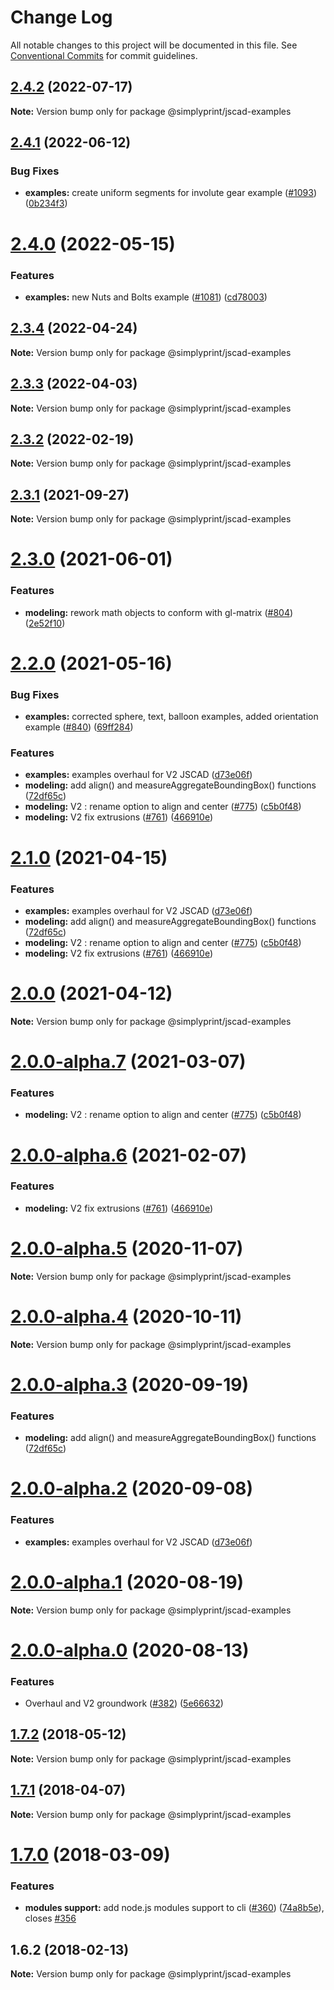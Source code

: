 # Change Log

All notable changes to this project will be documented in this file.
See [Conventional Commits](https://conventionalcommits.org) for commit guidelines.

## [2.4.2](https://github.com/jscad/OpenJSCAD.org/compare/@simplyprint/jscad-examples@2.4.1...@simplyprint/jscad-examples@2.4.2) (2022-07-17)

**Note:** Version bump only for package @simplyprint/jscad-examples





## [2.4.1](https://github.com/jscad/OpenJSCAD.org/compare/@simplyprint/jscad-examples@2.4.0...@simplyprint/jscad-examples@2.4.1) (2022-06-12)


### Bug Fixes

* **examples:** create uniform segments for involute gear example ([#1093](https://github.com/jscad/OpenJSCAD.org/issues/1093)) ([0b234f3](https://github.com/jscad/OpenJSCAD.org/commit/0b234f3f8ff6b39a967900089e2d939295163b68))





# [2.4.0](https://github.com/jscad/OpenJSCAD.org/compare/@simplyprint/jscad-examples@2.3.4...@simplyprint/jscad-examples@2.4.0) (2022-05-15)


### Features

* **examples:** new Nuts and Bolts example ([#1081](https://github.com/jscad/OpenJSCAD.org/issues/1081)) ([cd78003](https://github.com/jscad/OpenJSCAD.org/commit/cd7800351e56f7cd75f0add07cf068df328b7839))





## [2.3.4](https://github.com/jscad/OpenJSCAD.org/compare/@simplyprint/jscad-examples@2.3.3...@simplyprint/jscad-examples@2.3.4) (2022-04-24)

**Note:** Version bump only for package @simplyprint/jscad-examples





## [2.3.3](https://github.com/jscad/OpenJSCAD.org/compare/@simplyprint/jscad-examples@2.3.2...@simplyprint/jscad-examples@2.3.3) (2022-04-03)

**Note:** Version bump only for package @simplyprint/jscad-examples





## [2.3.2](https://github.com/jscad/OpenJSCAD.org/compare/@simplyprint/jscad-examples@2.3.1...@simplyprint/jscad-examples@2.3.2) (2022-02-19)

**Note:** Version bump only for package @simplyprint/jscad-examples





## [2.3.1](https://github.com/jscad/OpenJSCAD.org/compare/@simplyprint/jscad-examples@2.3.0...@simplyprint/jscad-examples@2.3.1) (2021-09-27)

**Note:** Version bump only for package @simplyprint/jscad-examples





# [2.3.0](https://github.com/jscad/OpenJSCAD.org/compare/@simplyprint/jscad-examples@2.2.0...@simplyprint/jscad-examples@2.3.0) (2021-06-01)


### Features

* **modeling:** rework math objects to conform with gl-matrix ([#804](https://github.com/jscad/OpenJSCAD.org/issues/804)) ([2e52f10](https://github.com/jscad/OpenJSCAD.org/commit/2e52f104e569f2bb7dd9e1be3d238f471f4d3dfa))





# [2.2.0](https://github.com/jscad/OpenJSCAD.org/compare/@simplyprint/jscad-examples@2.0.0-alpha.0...@simplyprint/jscad-examples@2.2.0) (2021-05-16)


### Bug Fixes

* **examples:** corrected sphere, text, balloon examples, added orientation example ([#840](https://github.com/jscad/OpenJSCAD.org/issues/840)) ([69ff284](https://github.com/jscad/OpenJSCAD.org/commit/69ff28427bf0240583063c6a3132dc0fc67a5298))


### Features

* **examples:** examples overhaul for V2 JSCAD ([d73e06f](https://github.com/jscad/OpenJSCAD.org/commit/d73e06f51e187e673487c3d9599672e66ac441d7))
* **modeling:** add align() and measureAggregateBoundingBox() functions ([72df65c](https://github.com/jscad/OpenJSCAD.org/commit/72df65cfec065f26a84a8bb1ff80f5750a9972bf))
* **modeling:** V2 : rename option to align and center ([#775](https://github.com/jscad/OpenJSCAD.org/issues/775)) ([c5b0f48](https://github.com/jscad/OpenJSCAD.org/commit/c5b0f48bbd980b59876d73b673a0e3bef44d2b30))
* **modeling:** V2 fix extrusions ([#761](https://github.com/jscad/OpenJSCAD.org/issues/761)) ([466910e](https://github.com/jscad/OpenJSCAD.org/commit/466910e7c1a3398065ba2895871c42f35877834a))





# [2.1.0](https://github.com/jscad/OpenJSCAD.org/compare/@simplyprint/jscad-examples@2.0.0-alpha.0...@simplyprint/jscad-examples@2.1.0) (2021-04-15)


### Features

* **examples:** examples overhaul for V2 JSCAD ([d73e06f](https://github.com/jscad/OpenJSCAD.org/commit/d73e06f51e187e673487c3d9599672e66ac441d7))
* **modeling:** add align() and measureAggregateBoundingBox() functions ([72df65c](https://github.com/jscad/OpenJSCAD.org/commit/72df65cfec065f26a84a8bb1ff80f5750a9972bf))
* **modeling:** V2 : rename option to align and center ([#775](https://github.com/jscad/OpenJSCAD.org/issues/775)) ([c5b0f48](https://github.com/jscad/OpenJSCAD.org/commit/c5b0f48bbd980b59876d73b673a0e3bef44d2b30))
* **modeling:** V2 fix extrusions ([#761](https://github.com/jscad/OpenJSCAD.org/issues/761)) ([466910e](https://github.com/jscad/OpenJSCAD.org/commit/466910e7c1a3398065ba2895871c42f35877834a))





# [2.0.0](https://github.com/jscad/OpenJSCAD.org/compare/@simplyprint/jscad-examples@2.0.0-alpha.7...@simplyprint/jscad-examples@2.0.0) (2021-04-12)

**Note:** Version bump only for package @simplyprint/jscad-examples





# [2.0.0-alpha.7](https://github.com/jscad/OpenJSCAD.org/compare/@simplyprint/jscad-examples@2.0.0-alpha.6...@simplyprint/jscad-examples@2.0.0-alpha.7) (2021-03-07)


### Features

* **modeling:** V2 : rename option to align and center ([#775](https://github.com/jscad/OpenJSCAD.org/issues/775)) ([c5b0f48](https://github.com/jscad/OpenJSCAD.org/commit/c5b0f48bbd980b59876d73b673a0e3bef44d2b30))





# [2.0.0-alpha.6](https://github.com/jscad/OpenJSCAD.org/compare/@simplyprint/jscad-examples@2.0.0-alpha.5...@simplyprint/jscad-examples@2.0.0-alpha.6) (2021-02-07)


### Features

* **modeling:** V2 fix extrusions ([#761](https://github.com/jscad/OpenJSCAD.org/issues/761)) ([466910e](https://github.com/jscad/OpenJSCAD.org/commit/466910e7c1a3398065ba2895871c42f35877834a))





# [2.0.0-alpha.5](https://github.com/jscad/OpenJSCAD.org/compare/@simplyprint/jscad-examples@2.0.0-alpha.4...@simplyprint/jscad-examples@2.0.0-alpha.5) (2020-11-07)

**Note:** Version bump only for package @simplyprint/jscad-examples





# [2.0.0-alpha.4](https://github.com/jscad/OpenJSCAD.org/compare/@simplyprint/jscad-examples@2.0.0-alpha.3...@simplyprint/jscad-examples@2.0.0-alpha.4) (2020-10-11)

**Note:** Version bump only for package @simplyprint/jscad-examples





# [2.0.0-alpha.3](https://github.com/jscad/OpenJSCAD.org/compare/@simplyprint/jscad-examples@2.0.0-alpha.2...@simplyprint/jscad-examples@2.0.0-alpha.3) (2020-09-19)


### Features

* **modeling:** add align() and measureAggregateBoundingBox() functions ([72df65c](https://github.com/jscad/OpenJSCAD.org/commit/72df65cfec065f26a84a8bb1ff80f5750a9972bf))





# [2.0.0-alpha.2](https://github.com/jscad/OpenJSCAD.org/compare/@simplyprint/jscad-examples@2.0.0-alpha.1...@simplyprint/jscad-examples@2.0.0-alpha.2) (2020-09-08)


### Features

* **examples:** examples overhaul for V2 JSCAD ([d73e06f](https://github.com/jscad/OpenJSCAD.org/commit/d73e06f51e187e673487c3d9599672e66ac441d7))





# [2.0.0-alpha.1](https://github.com/jscad/OpenJSCAD.org/compare/@simplyprint/jscad-examples@2.0.0-alpha.0...@simplyprint/jscad-examples@2.0.0-alpha.1) (2020-08-19)

**Note:** Version bump only for package @simplyprint/jscad-examples





# [2.0.0-alpha.0](https://github.com/jscad/OpenJSCAD.org/compare/@simplyprint/jscad-examples@1.7.2...@simplyprint/jscad-examples@2.0.0-alpha.0) (2020-08-13)


### Features

* Overhaul and V2 groundwork ([#382](https://github.com/jscad/OpenJSCAD.org/issues/382)) ([5e66632](https://github.com/jscad/OpenJSCAD.org/commit/5e666327a8b50a7fa6baa4bbdfd790d243f8064f))





<a name="1.7.2"></a>
## [1.7.2](https://github.com/jscad/OpenJSCAD.org/compare/@simplyprint/jscad-examples@1.7.1...@simplyprint/jscad-examples@1.7.2) (2018-05-12)




**Note:** Version bump only for package @simplyprint/jscad-examples

<a name="1.7.1"></a>
## [1.7.1](https://github.com/jscad/OpenJSCAD.org/compare/@simplyprint/jscad-examples@1.7.0...@simplyprint/jscad-examples@1.7.1) (2018-04-07)




**Note:** Version bump only for package @simplyprint/jscad-examples

<a name="1.7.0"></a>
# [1.7.0](https://github.com/jscad/OpenJSCAD.org/compare/@simplyprint/jscad-examples@1.6.2...@simplyprint/jscad-examples@1.7.0) (2018-03-09)


### Features

* **modules support:** add node.js modules support to  cli ([#360](https://github.com/jscad/OpenJSCAD.org/issues/360)) ([74a8b5e](https://github.com/jscad/OpenJSCAD.org/commit/74a8b5e)), closes [#356](https://github.com/jscad/OpenJSCAD.org/issues/356)




<a name="1.6.2"></a>
## 1.6.2 (2018-02-13)




**Note:** Version bump only for package @simplyprint/jscad-examples
